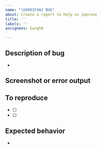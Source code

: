 ```yaml
---
name: "\U0001F4A2 BUG"
about: Create a report to help us improve
title: ''
labels: ''
assignees: Sangh0

---
```


## Description of bug
- 

## Screenshot or error output


## To reproduce 
- [ ]
- [ ]

## Expected behavior
-
